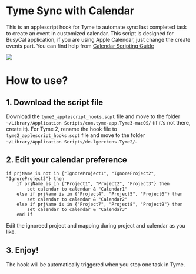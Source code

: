 # Tyme Sync with Calendar
This is an applescript hook for Tyme to automate sync last completed task to create an event in customized calendar. This script is designed for BusyCal application, if you are using Apple Calendar, just change the create events part. You can find help from [Calendar Scripting Guide](https://developer.apple.com/library/archive/documentation/AppleApplications/Conceptual/CalendarScriptingGuide/Calendar-CreateanEvent.html)

![](https://github.com/zdong1995/productivity_script/blob/master/img/tyme_to_cal.gif)

# How to use?

## 1. Download the script file
Download the `tyme3_applescript_hooks.scpt` file and move to the folder `~/Library/Application Scripts/com.tyme-app.Tyme3-macOS/` (if it’s not there, create it).
For Tyme 2, rename the hook file to `tyme2_applescript_hooks.scpt` file and move to the folder `~/Library/Application Scripts/de.lgerckens.Tyme2/`.

## 2. Edit your calendar preference
```
if prjName is not in {"IgnoreProject1", "IgnoreProject2", "IgnoreProject3"} then
    if prjName is in {"Project1", "Project2", "Project3"} then
        set calendar to calendar & "Calendar1"
    else if prjName is in {"Project4", "Project5", "Project6"} then
        set calendar to calendar & "Calendar2"
    else if prjName is in {"Project7", "Project8", "Project9"} then
        set calendar to calendar & "Calendar3"
    end if
```
Edit the ignoreed project and mapping during project and calendar as you like.

## 3. Enjoy!
The hook will be automatically triggered when you stop one task in Tyme.

